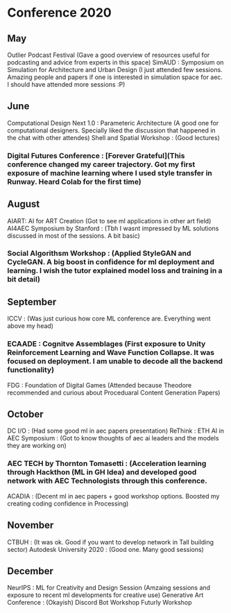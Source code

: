 # Conference 2020

## May
Outlier Podcast Festival (Gave a good overview of resources useful for podcasting and advice from experts in this space)
SimAUD : Symposium on Simulation for Architecture and Urban Design (I just attended few sessions. Amazing people and papers if one is interested in simulation space for aec. I should have attended more sessions :P)

## June
Computational Design Next 1.0 : Parameteric Architecture (A good one for computational designers. Specially liked the discussion that happened in the chat with other attendes)
Shell and Spatial Workshop : (Good lectures)
### Digital Futures Conference : [Forever Grateful](This conference changed my career trajectory. Got my first exposure of machine learning where I used style transfer in Runway. Heard Colab for the first time)

## August
AIART: AI for ART Creation (Got to see ml applications in other art field)
AI4AEC Symposium by Stanford : (Tbh I wasnt impressed by ML solutions discussed in most of the sessions. A bit basic)
### Social Algorithsm Workshop : (Applied StyleGAN and CycleGAN. A big boost in confidence for ml deployment and learning. I wish the tutor explained model loss and training in a bit detail)

## September
ICCV : (Was just curious how core ML conference are. Everything went above my head)
### ECAADE : Cognitve Assemblages (First exposure to Unity Reinforcement Learning and Wave Function Collapse. It was focused on deployment. I am unable to decode all the backend functionality)
FDG : Foundation of Digital Games (Attended because Theodore recommended and curious about Proceduaral Content Generation Papers)

## October
DC I/O : (Had some good ml in aec papers presentation)
ReThink : ETH AI in AEC Symposium : (Got to know thoughts of aec ai leaders and the models they are working on)
### AEC TECH by Thornton Tomasetti : (Acceleration learning through Hackthon (ML in GH Idea) and developed good network with AEC Technologists through this conference.
ACADIA : (Decent ml in aec papers + good workshop options. Boosted my creating coding confidence in Processing)

## November
CTBUH : (It was ok. Good if you want to develop network in Tall building sector)
Autodesk University 2020 : (Good one. Many good sessions)

## December
NeurIPS : ML for Creativity and Design Session (Amzaing sessions and exposure to recent ml developments for creative use)
Generative Art Conference : (Okayish)
Discord Bot Workshop
Futurly Workshop




